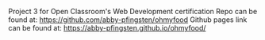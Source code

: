 Project 3 for Open Classroom's Web Development certification
Repo can be found at: https://github.com/abby-pfingsten/ohmyfood
Github pages link can be found at: https://abby-pfingsten.github.io/ohmyfood/
